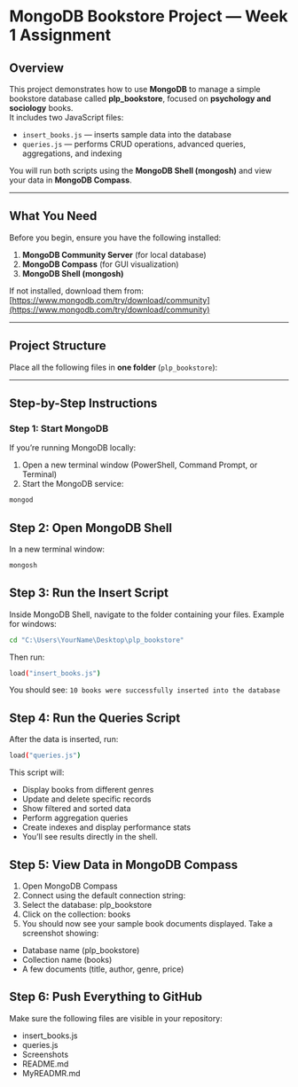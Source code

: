 # MongoDB Bookstore Project — Week 1 Assignment

## Overview
This project demonstrates how to use **MongoDB** to manage a simple bookstore database called **plp_bookstore**, focused on **psychology and sociology** books.  
It includes two JavaScript files:
- `insert_books.js` — inserts sample data into the database  
- `queries.js` — performs CRUD operations, advanced queries, aggregations, and indexing  

You will run both scripts using the **MongoDB Shell (mongosh)** and view your data in **MongoDB Compass**.

---

## What You Need
Before you begin, ensure you have the following installed:

1. **MongoDB Community Server** (for local database)
2. **MongoDB Compass** (for GUI visualization)
3. **MongoDB Shell (mongosh)**

If not installed, download them from:  
[https://www.mongodb.com/try/download/community](https://www.mongodb.com/try/download/community)

---

## Project Structure

Place all the following files in **one folder** (`plp_bookstore`):


---

## Step-by-Step Instructions

### Step 1: Start MongoDB
If you’re running MongoDB locally:
1. Open a new terminal window (PowerShell, Command Prompt, or Terminal)
2. Start the MongoDB service:
```bash
mongod
```

## Step 2: Open MongoDB Shell
In a new terminal window:
```bash 
mongosh  
```   
## Step 3: Run the Insert Script
Inside MongoDB Shell, navigate to the folder containing your files.
Example for windows:
```bash
cd "C:\Users\YourName\Desktop\plp_bookstore"
```
Then run:
```bash
load("insert_books.js")
```
You should see: `10 books were successfully inserted into the database`

## Step 4: Run the Queries Script
After the data is inserted, run:
```bash
load("queries.js")
```

This script will:
- Display books from different genres
- Update and delete specific records
- Show filtered and sorted data
- Perform aggregation queries
- Create indexes and display performance stats
- You’ll see results directly in the shell.

## Step 5: View Data in MongoDB Compass
1. Open MongoDB Compass
2. Connect using the default connection string:
3. Select the database:
plp_bookstore
4. Click on the collection:
books
5. You should now see your sample book documents displayed.
Take a screenshot showing:
- Database name (plp_bookstore)
- Collection name (books)
- A few documents (title, author, genre, price)

## Step 6: Push Everything to GitHub
Make sure the following files are visible in your repository:
- insert_books.js
- queries.js
- Screenshots
- README.md
- MyREADMR.md